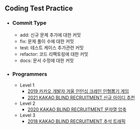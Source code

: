 ## Coding Test Practice

 - ### Commit Type
   - add: 신규 문제 추가에 대한 커밋
   - fix: 문제 풀이 수에 대한 커밋
   - test: 테스트 케이스 추가관련 커밋
   - refactor: 코드 리팩토링에 대한 커밋
   - docs: 문서 수정에 대한 커밋
   
 - ### Programmers
   - Level 1
     - [2019 카카오 개발자 겨울 인턴십 크레인 인형뽑기 게임](https://github.com/wlroh/codingTest/tree/master/src/practice/puppetdraw)
     - [2021 KAKAO BLIND RECRUITMENT 신규 아이디 추천]()
   - Level 2
     - [2020 KAKAO BLIND RECRUITMENT 문자열 압축](https://github.com/wlroh/codingTest/tree/master/src/practice/compression)
   - Level 3
     - [2018 KAKAO BLIND RECRUITMENT 추석 트래픽](https://github.com/wlroh/codingTest/tree/master/src/practice/traffic)